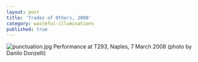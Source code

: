 ```yaml
---
layout: post
title: 'Trades of Others, 2008'
category: wasteful-illuminations
published: true
---
```


![punctuation.jpg]({{site.baseurl}}/assets/img/2016_register_01.jpg)
Performance at T293, Naples, 7 March 2008 (photo by Danilo Donzelli)
